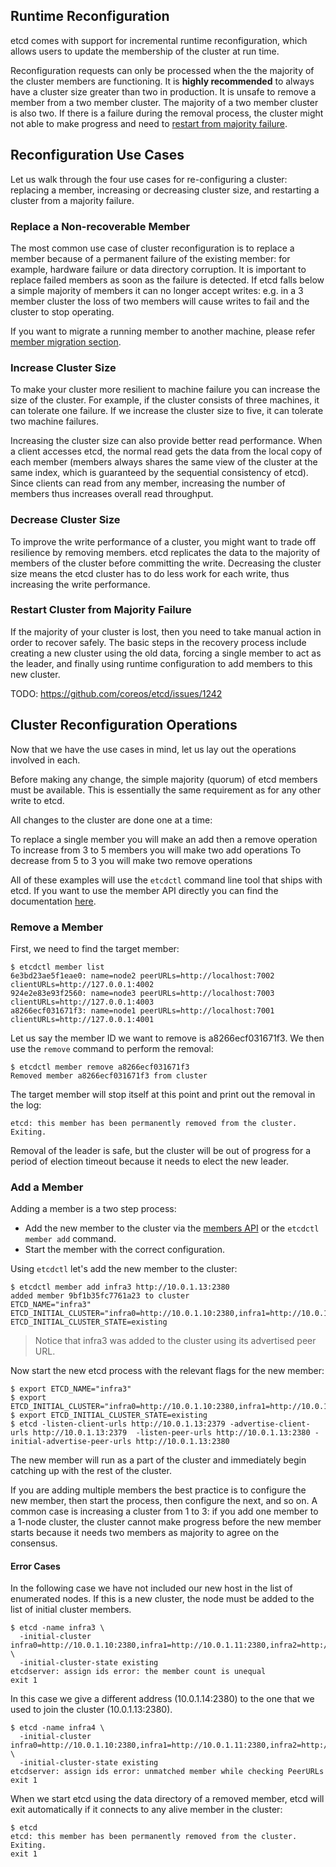 ## Runtime Reconfiguration

etcd comes with support for incremental runtime reconfiguration, which allows users to update the membership of the cluster at run time.

Reconfiguration requests can only be processed when the the majority of the cluster members are functioning. It is **highly recommended** to always have a cluster size greater than two in production. It is unsafe to remove a member from a two member cluster. The majority of a two member cluster is also two. If there is a failure during the removal process, the cluster might not able to make progress and need to [restart from majority failure][majority failure].

[majority failure]: #restart-cluster-from-majority-failure

## Reconfiguration Use Cases

Let us walk through the four use cases for re-configuring a cluster: replacing a member, increasing or decreasing cluster size, and restarting a cluster from a majority failure.

### Replace a Non-recoverable Member

The most common use case of cluster reconfiguration is to replace a member because of a permanent failure of the existing member: for example, hardware failure or data directory corruption.
It is important to replace failed members as soon as the failure is detected.
If etcd falls below a simple majority of members it can no longer accept writes: e.g. in a 3 member cluster the loss of two members will cause writes to fail and the cluster to stop operating.

If you want to migrate a running member to another machine, please refer [member migration section][member migration].

[member migration]: https://github.com/coreos/etcd/blob/master/Documentation/admin_guide.md#member-migration

### Increase Cluster Size

To make your cluster more resilient to machine failure you can increase the size of the cluster.
For example, if the cluster consists of three machines, it can tolerate one failure.
If we increase the cluster size to five, it can tolerate two machine failures.

Increasing the cluster size can also provide better read performance.
When a client accesses etcd, the normal read gets the data from the local copy of each member (members always shares the same view of the cluster at the same index, which is guaranteed by the sequential consistency of etcd).
Since clients can read from any member, increasing the number of members thus increases overall read throughput.

### Decrease Cluster Size

To improve the write performance of a cluster, you might want to trade off resilience by removing members.
etcd replicates the data to the majority of members of the cluster before committing the write.
Decreasing the cluster size means the etcd cluster has to do less work for each write, thus increasing the write performance.

### Restart Cluster from Majority Failure

If the majority of your cluster is lost, then you need to take manual action in order to recover safely.
The basic steps in the recovery process include creating a new cluster using the old data, forcing a single member to act as the leader, and finally using runtime configuration to add members to this new cluster.

TODO: https://github.com/coreos/etcd/issues/1242

## Cluster Reconfiguration Operations

Now that we have the use cases in mind, let us lay out the operations involved in each.

Before making any change, the simple majority (quorum) of etcd members must be available.
This is essentially the same requirement as for any other write to etcd.

All changes to the cluster are done one at a time:

To replace a single member you will make an add then a remove operation
To increase from 3 to 5 members you will make two add operations
To decrease from 5 to 3 you will make two remove operations

All of these examples will use the `etcdctl` command line tool that ships with etcd.
If you want to use the member API directly you can find the documentation [here](https://github.com/coreos/etcd/blob/master/Documentation/other_apis.md).

### Remove a Member

First, we need to find the target member:

```
$ etcdctl member list
6e3bd23ae5f1eae0: name=node2 peerURLs=http://localhost:7002 clientURLs=http://127.0.0.1:4002
924e2e83e93f2560: name=node3 peerURLs=http://localhost:7003 clientURLs=http://127.0.0.1:4003
a8266ecf031671f3: name=node1 peerURLs=http://localhost:7001 clientURLs=http://127.0.0.1:4001
```

Let us say the member ID we want to remove is a8266ecf031671f3.
We then use the `remove` command to perform the removal:

```
$ etcdctl member remove a8266ecf031671f3
Removed member a8266ecf031671f3 from cluster
```

The target member will stop itself at this point and print out the removal in the log:

```
etcd: this member has been permanently removed from the cluster. Exiting.
```

Removal of the leader is safe, but the cluster will be out of progress for a period of election timeout because it needs to elect the new leader.

### Add a Member

Adding a member is a two step process:

 * Add the new member to the cluster via the [members API](https://github.com/coreos/etcd/blob/master/Documentation/other_apis.md#post-v2members) or the `etcdctl member add` command.
 * Start the member with the correct configuration.

Using `etcdctl` let's add the new member to the cluster:

```
$ etcdctl member add infra3 http://10.0.1.13:2380
added member 9bf1b35fc7761a23 to cluster
ETCD_NAME="infra3"
ETCD_INITIAL_CLUSTER="infra0=http://10.0.1.10:2380,infra1=http://10.0.1.11:2380,infra2=http://10.0.1.12:2380,infra3=http://10.0.1.13:2380"
ETCD_INITIAL_CLUSTER_STATE=existing
```

> Notice that infra3 was added to the cluster using its advertised peer URL.

Now start the new etcd process with the relevant flags for the new member:

```
$ export ETCD_NAME="infra3"
$ export ETCD_INITIAL_CLUSTER="infra0=http://10.0.1.10:2380,infra1=http://10.0.1.11:2380,infra2=http://10.0.1.12:2380,infra3=http://10.0.1.13:2380"
$ export ETCD_INITIAL_CLUSTER_STATE=existing
$ etcd -listen-client-urls http://10.0.1.13:2379 -advertise-client-urls http://10.0.1.13:2379  -listen-peer-urls http://10.0.1.13:2380 -initial-advertise-peer-urls http://10.0.1.13:2380
```

The new member will run as a part of the cluster and immediately begin catching up with the rest of the cluster.

If you are adding multiple members the best practice is to configure the new member, then start the process, then configure the next, and so on.
A common case is increasing a cluster from 1 to 3: if you add one member to a 1-node cluster, the cluster cannot make progress before the new member starts because it needs two members as majority to agree on the consensus.

#### Error Cases

In the following case we have not included our new host in the list of enumerated nodes.
If this is a new cluster, the node must be added to the list of initial cluster members.

```
$ etcd -name infra3 \
  -initial-cluster infra0=http://10.0.1.10:2380,infra1=http://10.0.1.11:2380,infra2=http://10.0.1.12:2380 \
  -initial-cluster-state existing
etcdserver: assign ids error: the member count is unequal
exit 1
```

In this case we give a different address (10.0.1.14:2380) to the one that we used to join the cluster (10.0.1.13:2380).

```
$ etcd -name infra4 \
  -initial-cluster infra0=http://10.0.1.10:2380,infra1=http://10.0.1.11:2380,infra2=http://10.0.1.12:2380,infra4=http://10.0.1.14:2380 \
  -initial-cluster-state existing
etcdserver: assign ids error: unmatched member while checking PeerURLs
exit 1
```

When we start etcd using the data directory of a removed member, etcd will exit automatically if it connects to any alive member in the cluster:

```
$ etcd
etcd: this member has been permanently removed from the cluster. Exiting.
exit 1
```
